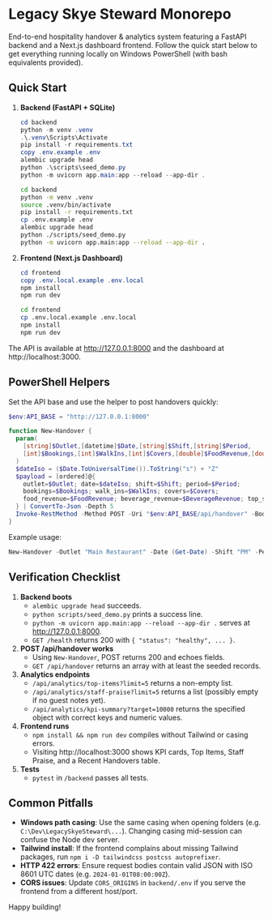 # Legacy Skye Steward Monorepo

End-to-end hospitality handover & analytics system featuring a FastAPI backend and a Next.js dashboard frontend. Follow the quick start below to get everything running locally on Windows PowerShell (with bash equivalents provided).

## Quick Start

1. **Backend (FastAPI + SQLite)**
   ```powershell
   cd backend
   python -m venv .venv
   .\.venv\Scripts\Activate
   pip install -r requirements.txt
   copy .env.example .env
   alembic upgrade head
   python .\scripts\seed_demo.py
   python -m uvicorn app.main:app --reload --app-dir .
   ```

   ```bash
   cd backend
   python -m venv .venv
   source .venv/bin/activate
   pip install -r requirements.txt
   cp .env.example .env
   alembic upgrade head
   python ./scripts/seed_demo.py
   python -m uvicorn app.main:app --reload --app-dir .
   ```

2. **Frontend (Next.js Dashboard)**
   ```powershell
   cd frontend
   copy .env.local.example .env.local
   npm install
   npm run dev
   ```

   ```bash
   cd frontend
   cp .env.local.example .env.local
   npm install
   npm run dev
   ```

The API is available at http://127.0.0.1:8000 and the dashboard at http://localhost:3000.

## PowerShell Helpers

Set the API base and use the helper to post handovers quickly:

```powershell
$env:API_BASE = "http://127.0.0.1:8000"

function New-Handover {
  param(
    [string]$Outlet,[datetime]$Date,[string]$Shift,[string]$Period,
    [int]$Bookings,[int]$WalkIns,[int]$Covers,[double]$FoodRevenue,[double]$BeverageRevenue,[string[]]$TopSales
  )
  $dateIso = ($Date.ToUniversalTime()).ToString("s") + "Z"
  $payload = [ordered]@{
    outlet=$Outlet; date=$dateIso; shift=$Shift; period=$Period;
    bookings=$Bookings; walk_ins=$WalkIns; covers=$Covers;
    food_revenue=$FoodRevenue; beverage_revenue=$BeverageRevenue; top_sales=$TopSales
  } | ConvertTo-Json -Depth 5
  Invoke-RestMethod -Method POST -Uri "$env:API_BASE/api/handover" -Body $payload -ContentType "application/json"
}
```

Example usage:

```powershell
New-Handover -Outlet "Main Restaurant" -Date (Get-Date) -Shift "PM" -Period "DINNER" -Bookings 18 -WalkIns 6 -Covers 72 -FoodRevenue 5400 -BeverageRevenue 2100 -TopSales @("Chef's Special","Signature Cocktail")
```

## Verification Checklist

1. **Backend boots**
   - `alembic upgrade head` succeeds.
   - `python scripts/seed_demo.py` prints a success line.
   - `python -m uvicorn app.main:app --reload --app-dir .` serves at http://127.0.0.1:8000.
   - `GET /health` returns 200 with `{ "status": "healthy", ... }`.
2. **POST /api/handover works**
   - Using `New-Handover`, POST returns 200 and echoes fields.
   - `GET /api/handover` returns an array with at least the seeded records.
3. **Analytics endpoints**
   - `/api/analytics/top-items?limit=5` returns a non-empty list.
   - `/api/analytics/staff-praise?limit=5` returns a list (possibly empty if no guest notes yet).
   - `/api/analytics/kpi-summary?target=10000` returns the specified object with correct keys and numeric values.
4. **Frontend runs**
   - `npm install && npm run dev` compiles without Tailwind or casing errors.
   - Visiting http://localhost:3000 shows KPI cards, Top Items, Staff Praise, and a Recent Handovers table.
5. **Tests**
   - `pytest` in `/backend` passes all tests.

## Common Pitfalls

- **Windows path casing**: Use the same casing when opening folders (e.g. `C:\Dev\LegacySkyeSteward\...`). Changing casing mid-session can confuse the Node dev server.
- **Tailwind install**: If the frontend complains about missing Tailwind packages, run `npm i -D tailwindcss postcss autoprefixer`.
- **HTTP 422 errors**: Ensure request bodies contain valid JSON with ISO 8601 UTC dates (e.g. `2024-01-01T08:00:00Z`).
- **CORS issues**: Update `CORS_ORIGINS` in `backend/.env` if you serve the frontend from a different host/port.

Happy building!
